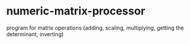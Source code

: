 # numeric-matrix-processor
program for matrix operations (adding, scaling, multiplying, getting the determinant, inverting)
